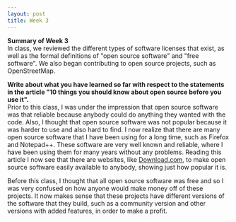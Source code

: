```yaml
---
layout: post
title: Week 3
---
```


**Summary of Week 3**  
In class, we reviewed the different types of software licenses that exist, as well as the formal definitions of "open source software" and "free software". We also began contributing to open source projects, such as OpenStreetMap.

**Write about what you have learned so far with respect to the statements in the article "10 things you should know about open source before you use it".**  
Prior to this class, I was under the impression that open source software was that reliable because anybody could do anything they wanted with the code. Also, I thought that open source software was not popular because it was harder to use and also hard to find. I now realize that there are many open source software that I have been using for a long time, such as Firefox and Notepad++. These software are very well known and reliable, where I have been using them for many years without any problems. Reading this article I now see that there are websites, like [Download.com](https://download.cnet.com), to make open source software easily available to anybody, showing just how popular it is.  

Before this class, I thought that all open source software was free and so I was very confused on how anyone would make money off of these projects. It now makes sense that these projects have different versions of the software that they build, such as a community version and other versions with added features, in order to make a profit.
